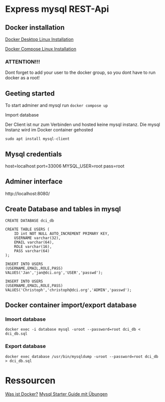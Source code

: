 # Express mysql REST-Api 


## Docker installation
[Docker Desktop Linux Installation](https://docs.docker.com/desktop/install/linux-install/)

[Docker Compose Linux Installation](https://docs.docker.com/compose/install/linux/)

### ATTENTION!!!
Dont forget to add your user to the docker group, so you dont have to run docker as a root!

<!-- ########################################### -->

## Geeting started

To start adminer and mysql run 
`docker compose up`

Import database 

Der Client ist nur zum Verbinden und hosted keine mysql instanz. 
Die mysql Instanz wird im Docker container gehosted

`sudo apt install mysql-client
`
## Mysql  credentials
host=localhost
port=33006
MYSQL_USER=root
pass=root

## Adminer interface
http://localhost:8080/

## Create Database and tables in mysql 
```
CREATE DATABASE dci_db

CREATE TABLE USERS ( 
    ID int NOT NULL AUTO_INCREMENT PRIMARY KEY,
    USERNAME varchar(32),
    EMAIL varchar(64),
    ROLE varchar(16),
    PASS varchar(64)
);

INSERT INTO USERS
(USERNAME,EMAIL,ROLE,PASS)
VALUES('Jan','jan@dci.org','USER','passwd');

INSERT INTO USERS
(USERNAME,EMAIL,ROLE,PASS)
VALUES('Christoph','christoph@dci.org','ADMIN','passwd');
```

## Docker container import/export database

### Imoort database

`docker exec -i database mysql -uroot --password=root dci_db < dci_db.sql`

### Export database

`docker exec database /usr/bin/mysqldump -uroot --password=root dci_db > dci_db.sql`


# Ressourcen
[Was ist Docker?](https://www.opc-router.de/was-ist-docker/)
[Mysql Starter Guide mit Übungen](https://www.opc-router.de/was-ist-docker/)
